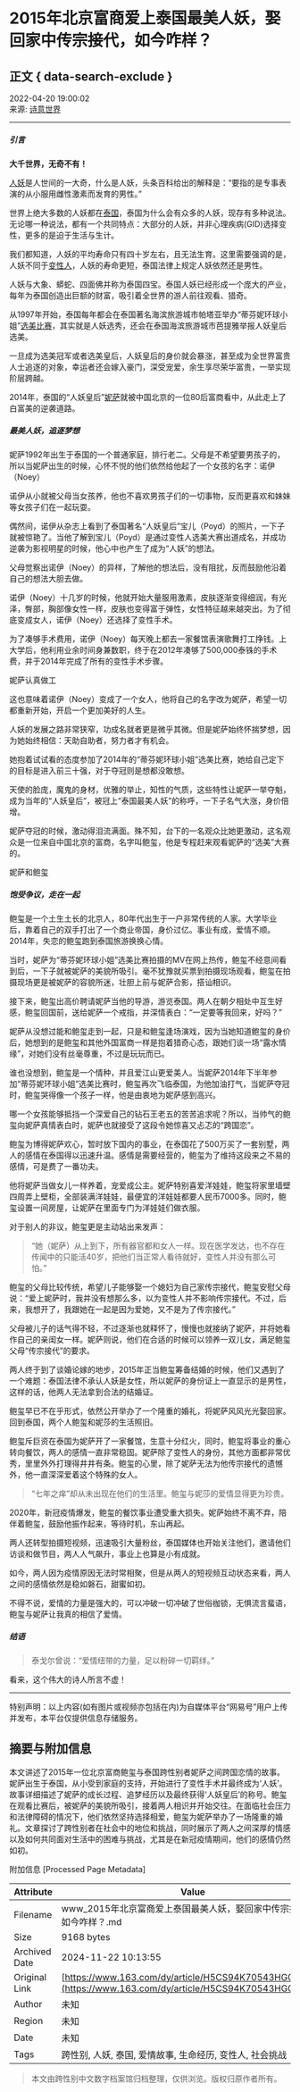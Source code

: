 # 2015年北京富商爱上泰国最美人妖，娶回家中传宗接代，如今咋样？

## 正文 { data-search-exclude }


2022-04-20 19:00:02  
来源: [诗意世界](https://www.163.com/dy/media/T1589193169904.html)

---

##### 引言

**大千世界，无奇不有！**

[人妖](https://ent.163.com/keywords/4/b/4eba5996/1.html)是人世间的一大奇，什么是人妖，头条百科给出的解释是：“要指的是专事表演的从小服用雌性激素而发育的男性。”

世界上绝大多数的人妖都在[泰国](https://ent.163.com/keywords/6/f/6cf056fd/1.html)，泰国为什么会有众多的人妖，现存有多种说法。无论哪一种说法，都有一个共同特点：大部分的人妖，并非心理疾病(GID)选择变性，更多的是迫于生活与生计。

我们都知道，人妖的平均寿命只有四十岁左右，且无法生育。这里需要强调的是，人妖不同于[变性人](https://ent.163.com/keywords/5/d/53d860274eba/1.html)，人妖的寿命更短，泰国法律上规定人妖依然还是男性。

人妖与大象、蟒蛇、四面佛并称为泰国四宝。泰国人妖已经形成一个庞大的产业，每年为泰国创造出巨额的财富，吸引着全世界的游人前往观看、猎奇。

从1997年开始，泰国每年都会在泰国著名海滨旅游城市帕塔亚举办“蒂芬妮环球小姐”[选美比赛](https://ent.163.com/keywords/9/0/90097f8e6bd48d5b/1.html)，其实就是人妖选秀，还会在泰国海滨旅游城市芭提雅举报人妖皇后选美。

一旦成为选美冠军或者选美皇后，人妖皇后的身价就会暴涨，甚至成为全世界富贵人士追逐的对象，幸运者还会嫁入豪门，深受宠爱，余生享尽荣华富贵，一举实现阶层跨越。

2014年，泰国的“人妖皇后”[妮萨](https://ent.163.com/keywords/5/a/59ae8428/1.html)就被中国北京的一位80后富商看中，从此走上了白富美的逆袭道路。

##### 最美人妖，追逐梦想

妮萨1992年出生于泰国的一个普通家庭，排行老二。父母是不希望要男孩子的，所以当妮萨出生的时候，心怀不悦的他们依然给他起了一个女孩的名字：诺伊（Noey）

诺伊从小就被父母当女孩养，他也不喜欢男孩子们的一切事物，反而更喜欢和妹妹等女孩子们在一起玩耍。

偶然间，诺伊从杂志上看到了泰国著名“人妖皇后”宝儿（Poyd）的照片，一下子就被惊艳了。当他了解到宝儿（Poyd）是通过变性人选美大赛出道成名，并成功逆袭为影视明星的时候，他心中也产生了成为“人妖”的想法。

父母觉察出诺伊（Noey）的异样，了解他的想法后，没有阻扰，反而鼓励他沿着自己的想法大胆去做。

诺伊（Noey）十几岁的时候，他就开始大量服用激素，皮肤逐渐变得细润，有光泽，臀部，胸部像女性一样，皮肤也变得富于弹性，女性特征越来越突出。为了彻底变成女人，诺伊（Noey）还选择了变性手术。

为了凑够手术费用，诺伊（Noey）每天晚上都去一家餐馆表演歌舞打工挣钱。上大学后，他利用业余时间身兼数职，终于在2012年凑够了500,000泰铢的手术费，并于2014年完成了所有的变性手术步骤。

妮萨认真做工

这也意味着诺伊（Noey）变成了一个女人，他将自己的名字改为妮萨，希望一切都重新开始，开启一个更加美好的人生。

人妖的发展之路非常狭窄，功成名就者更是微乎其微。但是妮萨始终怀揣梦想，因为她始终相信：天助自助者，努力者才有机会。

她抱着试试看的态度参加了2014年的“蒂芬妮环球小姐”选美比赛，她给自己定下的目标是进入前三十强，对于夺冠则是想都没敢想。

天使的脸庞，魔鬼的身材，优雅的举止，知性的气质，这些特性让妮萨一举夺魁，成为当年的“人妖皇后”，被冠上“泰国最美人妖”的称呼，一下子名气大涨，身价倍增。

妮萨夺冠的时候，激动得泪流满面。殊不知，台下的一名观众比她更激动，这名观众是一位来自中国北京的富商，名字叫鲍玺，他是专程赶来观看妮萨的“选美”大赛的。

妮萨和鲍玺

##### 饱受争议，走在一起

鲍玺是一个土生土长的北京人，80年代出生于一户非常传统的人家。大学毕业后，靠着自己的双手打出了一个商业帝国，身价过亿。事业有成，爱情不顺。2014年，失恋的鲍玺跑到泰国旅游换换心情。

当时，妮萨为“蒂芬妮环球小姐”选美比赛拍摄的MV在网上热传，鲍玺不经意间看到后，一下子就被妮萨的美貌所吸引。毫不犹豫就买票到拍摄现场观看，鲍玺在拍摄现场更是被妮萨的容貌所迷，壮胆上前与妮萨合影，搭讪相识。

接下来，鲍玺出高价聘请妮萨当他的导游，游览泰国。两人在朝夕相处中互生好感，鲍玺回国前，送给妮萨一个戒指，并深情表白：“一定要等我回来，好吗？”

妮萨从没想过能和鲍玺走到一起，只是和鲍玺逢场演戏，因为当她知道鲍玺的身价后，她想到的是鲍玺和其他外国富商一样是抱着猎奇心态，跟她们谈一场“露水情缘”，对她们没有丝毫尊重，不过是玩玩而已。

谁也没想到，鲍玺是一个情种，并且爱江山更爱美人。当妮萨2014年下半年参加“蒂芬妮环球小姐”选美比赛时，鲍玺再次飞临泰国，为他加油打气，当妮萨夺冠时，鲍玺哭得像一个孩子一样，他是由衷地为妮萨感到高兴。

哪一个女孩能够抵挡一个深爱自己的钻石王老五的苦苦追求呢？所以，当帅气的鲍玺向妮萨真情表白时，妮萨也就接受了这段令她惊喜又忐忑的“跨国恋”。

鲍玺为博得妮萨欢心，暂时放下国内的事业，在泰国花了500万买了一套别墅，两人的感情在泰国得以迅速升温。感情是需要经营的，鲍玺为了维持这段来之不易的感情，可是费了一番功夫。

他将妮萨当做女儿一样养着，宠爱成公主。妮萨特别喜爱洋娃娃，鲍玺将家里墙壁四周弄上壁柜，全部装满洋娃娃，最便宜的洋娃娃都要人民币7000多。同时，鲍玺设置一间房屋，让妮萨在里面专门为洋娃娃们做衣服。

对于别人的非议，鲍玺更是主动站出来发声：

> “她（妮萨）从上到下，所有器官都和女人一样。现在医学发达，也不存在传闻中的只能活40岁，把他们当正常人看待就好，变性人并没有那么可怕。”

鲍玺的父母比较传统，希望儿子能够娶一个媳妇为自己家传宗接代，鲍玺安慰父母说：“爱上妮萨时，我并没有想那么多，以为变性人并不影响传宗接代。不过，后来，我想开了，我跟她在一起是因为爱她，又不是为了传宗接代。”

父母被儿子的话气得不轻，不过逐渐也就释怀了，慢慢也就接纳了妮萨，并将她看作自己的亲闺女一样。妮萨则说，他们在合适的时候可以领养一双儿女，满足鲍玺父母“传宗接代”的要求。

两人终于到了谈婚论嫁的地步，2015年正当鲍玺筹备结婚的时候，他们又遇到了一个难题：泰国法律不承认人妖是女性，所以妮萨的身份证上一直显示的是男性，这样的话，他两人无法拿到合法的结婚证。

鲍玺早已不在乎形式，依然公开举办了一个隆重的婚礼，将妮萨风风光光娶回家。回到泰国，两个人鲍玺和妮莎的生活照旧。

鲍玺斥巨资在泰国为妮萨开了一家餐馆，生意十分红火，同时，鲍玺将事业的重心转向餐饮，两人的感情一直非常稳固。妮萨除了变性人的身份，其他方面都非常优秀，里里外外打理得井井有条。鲍玺的心里，除了妮萨无法为他传宗接代的遗憾外，他一直深深爱着这个特殊的女人。

> “七年之痒”却从未出现在他们的生活里。鲍玺与妮莎的爱情显得更为珍贵。

2020年，新冠疫情爆发，鲍玺的餐饮事业遭受重大损失。妮萨始终不离不弃，陪伴着鲍玺，鼓励他振作起来，等待时机，东山再起。

两人还转型拍摄短视频，迅速吸引大量粉丝，泰国媒体也开始关注他们，邀请他们访谈和做节目，两人人气飙升，事业上也算是小有成就。

如今，两人因为疫情原因无法时常相聚，但是从两人的短视频互动状态来看，两人之间的感情依然是稳如磐石，甜蜜如初。

不得不说，爱情的力量是强大的，可以冲破一切冲破了世俗枷锁，无惧流言蜚语，鲍玺与妮萨让我真的相信了爱情。

##### 结语

> 泰戈尔曾说：“爱情纽带的力量，足以粉碎一切羁绊。”

看来，这个伟大的诗人所言不虚！

---

特别声明：以上内容(如有图片或视频亦包括在内)为自媒体平台“网易号”用户上传并发布，本平台仅提供信息存储服务。

## 摘要与附加信息

<!-- tcd_abstract -->
本文讲述了2015年一位北京富商鲍玺与泰国跨性别者妮萨之间跨国恋情的故事。妮萨出生于泰国，从小受到家庭的支持，开始进行了变性手术并最终成为‘人妖’。故事详细描述了妮萨的成长过程、追梦经历以及最终获得‘人妖皇后’的称号。鲍玺在观看比赛后，被妮萨的美貌所吸引，接着两人相识并开始交往。在面临社会压力和法律障碍的情况下，他们依然坚持选择相爱，鲍玺为妮萨举办了一场隆重的婚礼。文章探讨了跨性别者在社会中的地位和挑战，同时展示了两人之间深厚的情感以及如何共同面对生活中的困难与挑战，尤其是在新冠疫情期间，他们的感情仍然如初。
<!-- tcd_abstract_end -->

附加信息 [Processed Page Metadata]

| Attribute       | Value                                  |
|-----------------|----------------------------------------|
| Filename        | www_2015年北京富商爱上泰国最美人妖，娶回家中传宗接代，如今咋样？.md                             |
| Size            | 9168 bytes                           |
| Archived Date   | 2024-11-22 10:13:55                             |
| Original Link   | [https://www.163.com/dy/article/H5CS94K70543HG0Q.html](https://www.163.com/dy/article/H5CS94K70543HG0Q.html)                       |
| Author          | 未知                               |
| Region          | 未知                               |
| Date            | 未知                                 |
| Tags            | 跨性别, 人妖, 泰国, 爱情故事, 生命经历, 变性人, 社会挑战                                 |
>
> 本文由跨性别中文数字档案馆归档整理，仅供浏览。版权归原作者所有。
>